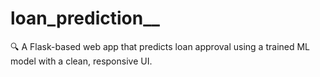 # loan_prediction__
🔍 A Flask-based web app that predicts loan approval using a trained ML model with a clean, responsive UI.
